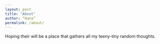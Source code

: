 ```yaml
---
layout: post
title: "About"
author: “Hana”
permalink: /about/
---
```


Hoping their will be a place that gathers all my teeny-tiny random thoughts.